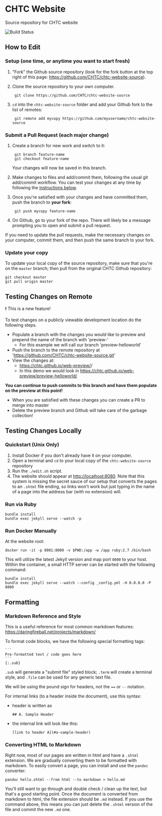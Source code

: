 # CHTC Website

Source repository for CHTC website

![Build Status](https://github.com/CHTC/chtc-website-source/workflows/Build%2Fdeploy%20web%20pages/badge.svg)

## How to Edit

### Setup (one time, or anytime you want to start fresh)

1. "Fork" the Github source repository (look for the fork button at the 
top right of this page: https://github.com/CHTC/chtc-website-source). 
1. Clone the source repository to your own computer. 

		git clone https://github.com/CHTC/chtc-website-source
1. `cd` into the `chtc-website-source` folder and add your Github fork to the list of 
remotes: 

		git remote add mycopy https://github.com/myusername/chtc-website-source

### Submit a Pull Request (each major change)

1. Create a branch for new work and switch to it: 

		git branch feature-name
		git checkout feature-name
	Your changes will now be saved in this branch. 
1. Make changes to files and add/commit them, following the usual git add/commit workflow. You 
can test your changes at any time by following the [instructions below](#testing-changes-locally). 
1. Once you're satisfied with your changes and have committed them, push the branch 
to **your fork**:

		git push mycopy feature-name
1. On Github, go to your fork of the repo. There will likely be a message prompting you 
to open and submit a pull request.  

If you need to update the pull requests, make the necessary changes on your computer, 
commit them, and then push the same branch to your fork. 

### Update your copy

To update your local copy of the source repository, make sure that you're on the `master` 
branch; then pull from the original CHTC Github repository: 

	git checkout master
	git pull origin master

## Testing Changes on Remote

:exclamation: This is a new feature!

To test changes on a publicly viewable development location do the following steps.

- Populate a branch with the changes you would like to preview and prepend the name of the branch with 'preview-'
  - For this example we will call our branch 'preview-helloworld'
- Push the branch to the remote repository at 'https://github.com/CHTC/chtc-website-source.git'
- View the changes at:
	- https://chtc.github.io/web-preview/<preview-branch>/
	- In this demo we would look in https://chtc.github.io/web-preview/preview-helloworld/
	
**You can continue to push commits to this branch and have them populate on the preview at this point!**

- When you are satisfied with these changes you can create a PR to merge into master
- Delete the preview branch and Github will take care of the garbage collection!

## Testing Changes Locally

### Quickstart (Unix Only)

1. Install Docker if you don't already have it on your computer.
2. Open a terminal and `cd` to your local copy of the `chtc-website-source` repository
3. Run the `./edit.sh` script.
4. The website should appear at [http://localhost:8080](http://localhost:8080). Note that this system is missing the secret sauce of our setup that converts 
the pages to an `.shtml` file ending, so links won't work but just typing in the name of a page into the address bar (with no 
extension) will. 

### Run via Ruby

```shell
bundle install
bundle exec jekyll serve --watch -p 
```

### Run Docker Manually

At the website root:

```
docker run -it -p 8001:8000 -v $PWD:/app -w /app ruby:2.7 /bin/bash
```

This will utilize the latest Jekyll version and map port `8000` to your host.  Within the container, a small HTTP server can be started with the following command:

```
bundle install
bundle exec jekyll serve --watch --config _config.yml -H 0.0.0.0 -P 8000
```

## Formatting

### Markdown Reference and Style

This is a useful reference for most common markdown features: https://daringfireball.net/projects/markdown/

To format code blocks, we have the following special formatting tags: 

	```
	Pre-formatted text / code goes here
	```
	{:.sub}

`.sub` will generate a "submit file" styled block; `.term` will create a terminal style, and `.file` can 
be used for any generic text file. 

We will be using the pound sign for headers, not the `==` or `--` notation. 

For internal links (to a header inside the document), use this syntax: 
* header is written as
	```
	## A. Sample Header
	```
* the internal link will look like this: 
	```
	[link to header A](#a-sample-header)
	```

### Converting HTML to Markdown

Right now, most of our pages are written in html and have a `.shtml` extension. We are 
gradually converting them to be formatted with markdown. To easily convert a page, you 
can install and use the `pandoc` converter: 

	pandoc hello.shtml --from html --to markdown > hello.md

You'll still want to go through and double check / clean up the text, but that's a good starting point. Once the 
document is converted from markdown to html, the file extension should be `.md` instead. If you use the 
command above, this means you can just delete the `.shtml` version of the file and commit the new `.md` one. 
